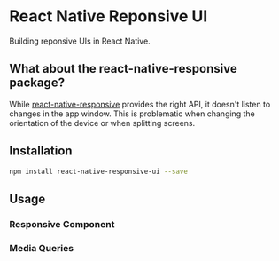# React Native Reponsive UI

Building reponsive UIs in React Native.

## What about the react-native-responsive package?
While [react-native-responsive](https://github.com/adbayb/react-native-responsive) provides the right API, it doesn't listen to changes in the app window.
This is problematic when changing the orientation of the device or when splitting screens.

## Installation

```bash
npm install react-native-responsive-ui --save
```

## Usage

### Responsive Component

### Media Queries

